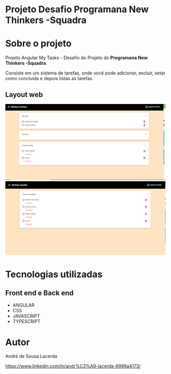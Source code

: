 # Projeto Desafio Programana New Thinkers -Squadra


# Sobre o projeto

Projeto Angular  My Tasks - Desafio do Projeto do  **Programana New Thinkers -Squadra**.

Consiste em um sistema de tarefas, onde você pode adicionar, excluir, setar como concluida e depois listas as tarefas.

## Layout web
![Web 1](https://github.com/aslac2020/imagespublicacao/blob/main/assets/images/Sites/desafiomytasksHome.PNG)
![Web 2](https://github.com/aslac2020/imagespublicacao/blob/main/assets/images/Sites/desafiomytasks.PNG)

# Tecnologias utilizadas

## Front end e Back end
- ANGULAR
- CSS
- JAVASCRIPT
- TYPESCRIPT

# Autor

André de Sousa Lacerda

https://www.linkedin.com/in/andr%C3%A9-lacerda-9999a4173/
